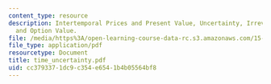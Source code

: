 ```yaml
---
content_type: resource
description: Intertemporal Prices and Present Value, Uncertainty, Irreversible Investments
  and Option Value.
file: /media/https%3A/open-learning-course-data-rc.s3.amazonaws.com/15-010-economic-analysis-for-business-decisions-fall-2004/cc3793371dc9c354e6541b4b05564bf8_time_uncertainty.pdf
file_type: application/pdf
resourcetype: Document
title: time_uncertainty.pdf
uid: cc379337-1dc9-c354-e654-1b4b05564bf8
---
```

